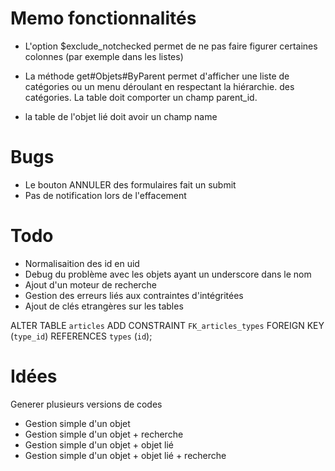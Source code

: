 
# Memo fonctionnalités

- L'option $exclude_notchecked permet de ne pas faire figurer certaines colonnes (par exemple dans les listes)

- La méthode get#Objets#ByParent permet d'afficher une liste de catégories ou un menu déroulant en respectant la hiérarchie.
des catégories. La table doit comporter un champ parent_id.

- la table de l'objet lié doit avoir un champ name

# Bugs
+ Le bouton ANNULER des formulaires fait un submit
+ Pas de notification lors de l'effacement

# Todo
+ Normalisaition des id en uid
+ Debug du problème avec les objets ayant un underscore dans le nom
+ Ajout d'un moteur de recherche
+ Gestion des erreurs liés aux contraintes d'intégritées
+ Ajout de clés etrangères sur les tables

ALTER TABLE `articles`
	ADD CONSTRAINT `FK_articles_types` FOREIGN KEY (`type_id`) REFERENCES `types` (`id`);


# Idées
Generer plusieurs versions de codes 
 - Gestion simple d'un objet  
 - Gestion simple d'un objet + recherche
 - Gestion simple d'un objet + objet lié
 - Gestion simple d'un objet + objet lié + recherche





